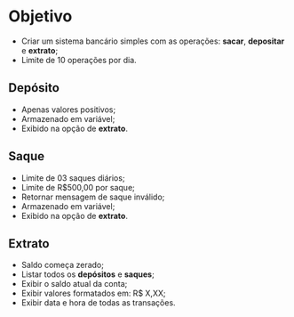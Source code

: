 # Objetivo
- Criar um sistema bancário simples com as operações: **sacar**, **depositar** e **extrato**;
- Limite de 10 operações por dia.
## Depósito
- Apenas valores positivos;
- Armazenado em variável;
- Exibido na opção de **extrato**.
## Saque
- Limite de 03 saques diários;
- Limite de R$500,00 por saque;
- Retornar mensagem de saque inválido;
- Armazenado em variável;
- Exibido na opção de **extrato**.
## Extrato
- Saldo começa zerado;
- Listar todos os **depósitos** e **saques**;
- Exibir o saldo atual da conta;
- Exibir valores formatados em: R$ X,XX;
- Exibir data e hora de todas as transações.
